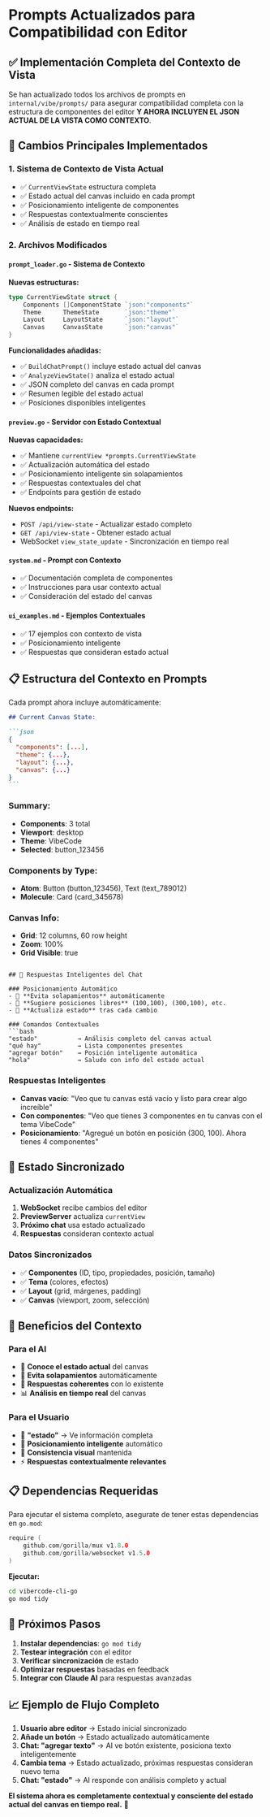 # Prompts Actualizados para Compatibilidad con Editor

## ✅ Implementación Completa del Contexto de Vista

Se han actualizado todos los archivos de prompts en `internal/vibe/prompts/` para asegurar compatibilidad completa con la estructura de componentes del editor **Y AHORA INCLUYEN EL JSON ACTUAL DE LA VISTA COMO CONTEXTO**.

## 🔧 Cambios Principales Implementados

### 1. **Sistema de Contexto de Vista Actual**

- ✅ `CurrentViewState` estructura completa
- ✅ Estado actual del canvas incluido en cada prompt
- ✅ Posicionamiento inteligente de componentes
- ✅ Respuestas contextualmente conscientes
- ✅ Análisis de estado en tiempo real

### 2. **Archivos Modificados**

#### `prompt_loader.go` - Sistema de Contexto

**Nuevas estructuras:**

```go
type CurrentViewState struct {
    Components []ComponentState `json:"components"`
    Theme      ThemeState       `json:"theme"`
    Layout     LayoutState      `json:"layout"`
    Canvas     CanvasState      `json:"canvas"`
}
```

**Funcionalidades añadidas:**

- ✅ `BuildChatPrompt()` incluye estado actual del canvas
- ✅ `AnalyzeViewState()` analiza el estado actual
- ✅ JSON completo del canvas en cada prompt
- ✅ Resumen legible del estado actual
- ✅ Posiciones disponibles inteligentes

#### `preview.go` - Servidor con Estado Contextual

**Nuevas capacidades:**

- ✅ Mantiene `currentView *prompts.CurrentViewState`
- ✅ Actualización automática del estado
- ✅ Posicionamiento inteligente sin solapamientos
- ✅ Respuestas contextuales del chat
- ✅ Endpoints para gestión de estado

**Nuevos endpoints:**

- `POST /api/view-state` - Actualizar estado completo
- `GET /api/view-state` - Obtener estado actual
- WebSocket `view_state_update` - Sincronización en tiempo real

#### `system.md` - Prompt con Contexto

- ✅ Documentación completa de componentes
- ✅ Instrucciones para usar contexto actual
- ✅ Consideración del estado del canvas

#### `ui_examples.md` - Ejemplos Contextuales

- ✅ 17 ejemplos con contexto de vista
- ✅ Posicionamiento inteligente
- ✅ Respuestas que consideran estado actual

## 📋 Estructura del Contexto en Prompts

Cada prompt ahora incluye automáticamente:

````markdown
## Current Canvas State:

```json
{
  "components": [...],
  "theme": {...},
  "layout": {...},
  "canvas": {...}
}
```
````

### Summary:

- **Components**: 3 total
- **Viewport**: desktop
- **Theme**: VibeCode
- **Selected**: button_123456

### Components by Type:

- **Atom**: Button (button_123456), Text (text_789012)
- **Molecule**: Card (card_345678)

### Canvas Info:

- **Grid**: 12 columns, 60 row height
- **Zoom**: 100%
- **Grid Visible**: true

````

## 🤖 Respuestas Inteligentes del Chat

### Posicionamiento Automático
- 🎯 **Evita solapamientos** automáticamente
- 📍 **Sugiere posiciones libres** (100,100), (300,100), etc.
- 🔄 **Actualiza estado** tras cada cambio

### Comandos Contextuales
```bash
"estado"           → Análisis completo del canvas actual
"qué hay"          → Lista componentes presentes
"agregar botón"    → Posición inteligente automática
"hola"             → Saludo con info del estado actual
````

### Respuestas Inteligentes

- **Canvas vacío**: "Veo que tu canvas está vacío y listo para crear algo increíble"
- **Con componentes**: "Veo que tienes 3 componentes en tu canvas con el tema VibeCode"
- **Posicionamiento**: "Agregué un botón en posición (300, 100). Ahora tienes 4 componentes"

## 🔧 Estado Sincronizado

### Actualización Automática

1. **WebSocket** recibe cambios del editor
2. **PreviewServer** actualiza `currentView`
3. **Próximo chat** usa estado actualizado
4. **Respuestas** consideran contexto actual

### Datos Sincronizados

- ✅ **Componentes** (ID, tipo, propiedades, posición, tamaño)
- ✅ **Tema** (colores, efectos)
- ✅ **Layout** (grid, márgenes, padding)
- ✅ **Canvas** (viewport, zoom, selección)

## 🎯 Beneficios del Contexto

### Para el AI

- 🧠 **Conoce el estado actual** del canvas
- 🎯 **Evita solapamientos** automáticamente
- 🔄 **Respuestas coherentes** con lo existente
- 📊 **Análisis en tiempo real** del canvas

### Para el Usuario

- 💬 **"estado"** → Ve información completa
- 🎯 **Posicionamiento inteligente** automático
- 🎨 **Consistencia visual** mantenida
- ⚡ **Respuestas contextualmente relevantes**

## 📋 Dependencias Requeridas

Para ejecutar el sistema completo, asegurate de tener estas dependencias en `go.mod`:

```go
require (
    github.com/gorilla/mux v1.8.0
    github.com/gorilla/websocket v1.5.0
)
```

**Ejecutar:**

```bash
cd vibercode-cli-go
go mod tidy
```

## 🚀 Próximos Pasos

1. **Instalar dependencias**: `go mod tidy`
2. **Testear integración** con el editor
3. **Verificar sincronización** de estado
4. **Optimizar respuestas** basadas en feedback
5. **Integrar con Claude AI** para respuestas avanzadas

## 📈 Ejemplo de Flujo Completo

1. **Usuario abre editor** → Estado inicial sincronizado
2. **Añade un botón** → Estado actualizado automáticamente
3. **Chat: "agregar texto"** → AI ve botón existente, posiciona texto inteligentemente
4. **Cambia tema** → Estado actualizado, próximas respuestas consideran nuevo tema
5. **Chat: "estado"** → AI responde con análisis completo y actual

**El sistema ahora es completamente contextual y consciente del estado actual del canvas en tiempo real.** 🎉
